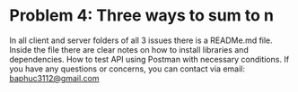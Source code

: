 # Problem 4: Three ways to sum to n

In all client and server folders of all 3 issues there is a READMe.md file. Inside the file there are clear notes on how to install libraries and dependencies. How to test API using Postman with necessary conditions. If you have any questions or concerns, you can contact via email: baphuc3112@gmail.com

